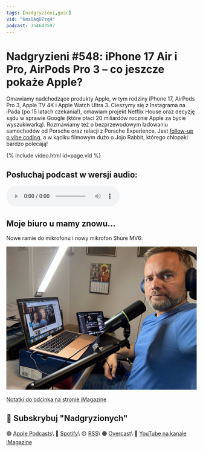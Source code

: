 ```yaml
---
tags: [nadgryzieni,gosc]
vid: "6maOAqDZzq4"
podcast: 354643597
---
```


# Nadgryzieni #548: iPhone 17 Air i Pro, AirPods Pro 3 – co jeszcze pokaże Apple?

Omawiamy nadchodzące produkty Apple, w tym rodziny iPhone 17, AirPods Pro 3, Apple TV 4K i Apple Watch Ultra 3. Cieszymy się z Instagrama na iPada (po 15 latach czekania!), omawiam projekt Netflix House oraz decyzję sądu w sprawie Google (które płaci 20 miliardów rocznie Apple za bycie wyszukiwarką). Rozmawiamy też o bezprzewodowym ładowaniu samochodów od Porsche oraz relacji z Porsche Experience. Jest [follow-up o vibe coding](/list), a w kąciku filmowym dużo o Jojo Rabbit, którego chłopaki bardzo polecają!

{% include video.html id=page.vid %}

<!--More-->

## Posłuchaj podcast w wersji audio:

<audio controls>
<source src="https://media.blubrry.com/nadgryzieni/imagazine.stronazen.pl/nadgryzieni/Nadgryzieni-Odcinek-548.mp3" type="audio/mpeg">
</audio>

## Moje biuro u mamy znowu…

Nowe ramie do mikrofonu i nowy mikrofon Shure MV6:

![{{ page.title }} podcasting setup](/img/nadgryzieni-548.jpg)

[Notatki do odcinka na stronie iMagazine](https://imagazine.pl/2025/09/05/548-iphone-17-air-i-pro-airpods-pro-3-co-jeszcze-pokaze-apple-nadgryzieni/)

## 🍎 Subskrybuj "Nadgryzionych"

🟣 [Apple Podcasts](https://podcasts.apple.com/pl/podcast/nadgryzieni-rozmowy-nie-tylko-o-tech/id354643597)\\
🔵 [Spotify](https://open.spotify.com/show/5KtWAdPjRr6X0oXHV0FqVf)\\
🟡 [RSS](https://retrorocketnetwork.pl/category/nadgryzieni-rss/feed/)\\
🟠 [Overcast](https://overcast.fm/itunes354643597/nadgryzieni-rozmowy-nie-tylko-o-apple)\\
🔴 [YouTube na kanale iMagazine](https://www.youtube.com/@imagazinepl/podcasts)

<!--podcast: 354643597-->

[n]: https://michael.gratis/nozbe_pl
[np]: https://michael.gratis/nozbepersonal_pl